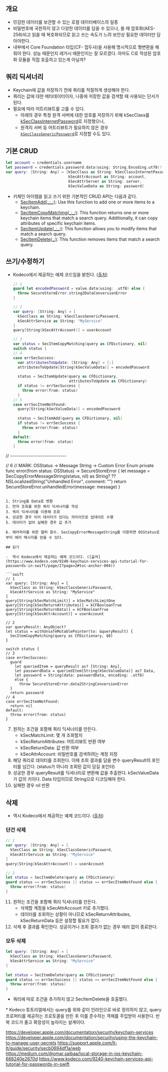 
## 개요

- 민감한 데이터를 보관할 수 있는 로컬 데이터베이스의 일종
- 비밀번호에 국한하지 않고 다양한 데이터를 담을 수 있으나, 쓸 때 암호화(AES-256)되고 읽을 때 복호화되므로 읽고 쓰는 속도가 느려 보안상 필요한 데이터만 담아야한다.
- 내부에서 Core Foundation 타입(CF- 접두사)을 사용해 명시적으로 형변환을 해줘야 한다. 성능 때문인지 레거시 때문인지는 잘 모르겠다. 아마도 C로 작성된 암호화 모듈을 직접 호출하고 있는게 아닐까?

## 쿼리 딕셔너리

- Keychain에 값을 저장하기 전에 쿼리를 적절하게 생성해야 한다.
- 쿼리는 값에 대한 메타데이터이자, 나중에 저장한 값을 검색할 때 사용되는 단서가 된다.
- 필요에 따라 어트리뷰트를 고를 수 있다.
	- 아래의 경우 특정 원격 서버에 대한 암호를 저장하기 위해 kSecClass를 [kSecClassInternetPassword](https://developer.apple.com/documentation/security/ksecclassinternetpassword)로 지정했으나, 
	- 원격지 서버 등 어트리뷰트가 필요하지 않은 경우 [`kSecClassGenericPassword`](https://developer.apple.com/documentation/security/ksecclassgenericpassword)로 지정할 수도 있다.

## 기본 CRUD

```swift
let account = credentials.username
let password = credentials.password.data(using: String.Encoding.utf8)!
var query: [String: Any] = [kSecClass as String: kSecClassInternetPassword,
                            kSecAttrAccount as String: account,
                            kSecAttrServer as String: server,
                            kSecValueData as String: password]
```

- 키체인 아이템을 읽고 쓰기 위한 기본적인 CRUD API는 다음과 같다.
	- [SecItemAdd(\_:\_:)](https://developer.apple.com/documentation/security/1401659-secitemadd): Use this function to add one or more items to a keychain.
	- [SecItemCopyMatching(\_:\_:)](https://developer.apple.com/documentation/security/1398306-secitemcopymatching): This function returns one or more keychain items that match a search query. Additionally, it can copy attributes of specific keychain items.
	- [SecItemUpdate(\_:\_:)](https://developer.apple.com/documentation/security/1393617-secitemupdate): This function allows you to modify items that match a search query.
	- [SecItemDelete(\_:)](https://developer.apple.com/documentation/security/1395547-secitemdelete): This function removes items that match a search query.

## 쓰기/수정하기

-  Kodeco에서 제공하는 예제 코드임을 밝힌다. ([출처](https://www.kodeco.com/9240-keychain-services-api-tutorial-for-passwords-in-swift/page/2?page=2#toc-anchor-004))

	```swift
	// 1
	guard let encodedPassword = value.data(using: .utf8) else {
	  throw SecureStoreError.string2DataConversionError
	}
	
	// 2
	var query: [String: Any] = [
	  kSecClass as String: kSecClassGenericPassword,
	  kSecAttrService as String: "MyService"
	]
	query[String(kSecAttrAccount)] = userAccount
	
	// 3
	var status = SecItemCopyMatching(query as CFDictionary, nil)
	switch status {
	// 4
	case errSecSuccess:
	  var attributesToUpdate: [String: Any] = [:]
	  attributesToUpdate[String(kSecValueData)] = encodedPassword
	  
	  status = SecItemUpdate(query as CFDictionary,
	                         attributesToUpdate as CFDictionary)
	  if status != errSecSuccess {
	    throw error(from: status)
	  }
	// 5
	case errSecItemNotFound:
	  query[String(kSecValueData)] = encodedPassword
	  
	  status = SecItemAdd(query as CFDictionary, nil)
	  if status != errSecSuccess {
	    throw error(from: status)
	  }
	default:
	  throw error(from: status)
	}
// ----------------------------

// 6
// MARK: OSStatus -> Message String -> Custom Error Enum
private func error(from status: OSStatus) -> SecureStoreError {
	let message = SecCopyErrorMessageString(status, nil) as String? ?? NSLocalizedString("Unhandled Error", comment: "")
	return SecureStoreError.unhandledError(message: message)
}
```

1. String을 Data로 변환
2. 먼저 조회를 위한 쿼리 딕셔너리를 작성
3. 쿼리 딕셔너리를 이용해 조회
4. 성공한 경우 이미 데이터가 있다는 의미이므로 업데이트 수행
5. 데이터가 없어 실패한 경우 값 추가

6. 에러처리를 위한 헬퍼 함수. SecCopyErrorMessageString를 이용하면 OSStatus로부터 에러 메시지를 얻을 수 있다.

## 읽기

-  역시 Kodeco에서 제공하는 예제 코드이다. ([출처](https://www.kodeco.com/9240-keychain-services-api-tutorial-for-passwords-in-swift/page/2?page=2#toc-anchor-004))

```swift
// 1
var query: [String: Any] = [
  kSecClass as String: kSecClassGenericPassword,
  kSecAttrService as String: "MyService"
]
query[String(kSecMatchLimit)] = kSecMatchLimitOne
query[String(kSecReturnAttributes)] = kCFBooleanTrue
query[String(kSecReturnData)] = kCFBooleanTrue
query[String(kSecAttrAccount)] = userAccount

// 2
var queryResult: AnyObject?
let status = withUnsafeMutablePointer(to: &queryResult) {
  SecItemCopyMatching(query as CFDictionary, $0)
}

switch status {
// 3
case errSecSuccess:
  guard 
    let queriedItem = queryResult as? [String: Any],
    let passwordData = queriedItem[String(kSecValueData)] as? Data,
    let password = String(data: passwordData, encoding: .utf8)
    else {
      throw SecureStoreError.data2StringConversionError
  }
  return password
// 4
case errSecItemNotFound:
  return nil
default:
  throw error(from: status)
}
```

7. 원하는 조건을 포함해 쿼리 딕셔너리를 만든다.
	- kSecMatchLimit: 몇 개 조회할지
	- kSecReturnAttributes: 어트리뷰트 반환 여부
	- kSecReturnData: 값 반환 여부
	- kSecAttrAccount: 비밀번호를 검색하려는 계정 지정
8. 해당 쿼리로 데이터를 조회한다. 이때 조회 결과를 담을 변수 queryResult의 포인터를 넘긴다. (status가 아니라 조회된 값이 담길 포인터)
9. 성공한 경우 queryResult를 딕셔너리로 변환해 값을 추출한다. kSecValueData가 값의 키이다. Data 타입이므로 String으로 디코딩해야 한다.
10. 실패한 경우 nil 반환

## 삭제

-  역시 Kodeco에서 제공하는 예제 코드이다. ([출처](https://www.kodeco.com/9240-keychain-services-api-tutorial-for-passwords-in-swift/page/2?page=2#toc-anchor-004))

### 단건 삭제

```swift
// 1
var query: [String: Any] = [
  kSecClass as String: kSecClassGenericPassword,
  kSecAttrService as String: "MyService"
]
query[String(kSecAttrAccount)] = userAccount

// 2
let status = SecItemDelete(query as CFDictionary)
guard status == errSecSuccess || status == errSecItemNotFound else {
  throw error(from: status)
}
```

11. 원하는 조건을 포함해 쿼리 딕셔너리를 만든다.
	- 삭제할 계정을 kSecAttrAccount 키로 추가했다.
	- 데이터를 조회하는 상황이 아니므로 kSecReturnAttributes, kSecReturnData 등은 설정할 필요가 없다.
12. 삭제 후 결과를 확인한다. 성공이거나 조회 결과가 없는 경우 에러 없이 종료한다.

### 모두 삭제

```swift
let query: [String: Any] = [
  kSecClass as String: kSecClassGenericPassword,
  kSecAttrService as String: "MyService"
]
  
let status = SecItemDelete(query as CFDictionary)
guard status == errSecSuccess || status == errSecItemNotFound else {
  throw error(from: status)
}
```

- 쿼리에 따로 조건을 추가하지 않고 SecItemDelete을 호출했다.

\* Kodeco 튜토리얼에서는 query를 위와 같이 인라인으로 바로 정의하지 않고, 
  query 프로퍼티를 제공하는 프로토콜을 만든 후 이를 준수하는 객체를 주입받아 사용한다. 반복 코드가 줄고 확장성이 높아지는 설계이다.

https://developer.apple.com/documentation/security/keychain-services
https://developer.apple.com/documentation/security/using-the-keychain-to-manage-user-secrets
https://support.apple.com/lt-lt/guide/security/secb0694df1a/web
https://medium.com/@omar.saibaa/local-storage-in-ios-keychain-668240e2670d
https://www.kodeco.com/9240-keychain-services-api-tutorial-for-passwords-in-swift